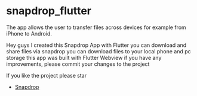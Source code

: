 # snapdrop_flutter

The app allows the user to transfer files across devices for example from iPhone to Android.

Hey guys I created this Snapdrop  App with Flutter 
you can download and share files via snapdrop
you can download files to your local  phone and pc storage
this app was built with Flutter Webview
if you have any improvements, please commit your changes to the project

If you like the project please star 

- [Snapdrop](https://snapdrop.net/)

